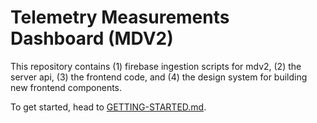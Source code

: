 # Telemetry Measurements Dashboard (MDV2)

This repository contains (1) firebase ingestion scripts for mdv2, (2) the server
api, (3) the frontend code, and (4) the design system for building new frontend
components.

To get started, head to [GETTING-STARTED.md](GETTING-STARTED.md).